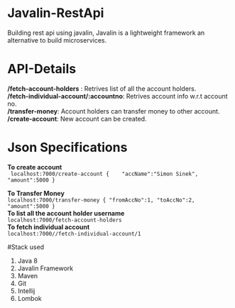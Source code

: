 # Javalin-RestApi
Building rest api using javalin, Javalin is a lightweight framework an alternative to
build microservices.

# API-Details

 **/fetch-account-holders** : Retrives list of all the account holders.<br />
 **/fetch-individual-account/:accountno**: Retrives account info w.r.t account no.<br />
 **/transfer-money**: Account holders can transfer money to other account.<br />
 **/create-account**: New account can be created.<br />
 
 # Json Specifications
 
 **To create account** <br />
` localhost:7000/create-account
{	
 	"accName":"Simon Sinek",
 	"amount":5000
 }`<br />
 
 **To Transfer Money**<br /> 
`localhost:7000/transfer-money
{
 	"fromAccNo":1,
 	"toAccNo":2,
 	"amount":5000
 }`<br /> 
 **To list all the account holder username**<br /> 
 `localhost:7000/fetch-account-holders`<br /> 
 **To fetch individual account**<br /> 
 `localhost:7000//fetch-individual-account/1`<br />
 
 #Stack used 
 1. Java 8
 2. Javalin Framework
 3. Maven
 4. Git
 5. Intellij
 5. Lombok
 
 